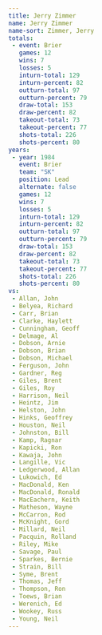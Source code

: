 ```yaml
---
title: Jerry Zimmer
name: Jerry Zimmer
name-sort: Zimmer, Jerry
totals:
 - event: Brier
   games: 12
   wins: 7
   losses: 5
   inturn-total: 129
   inturn-percent: 82
   outturn-total: 97
   outturn-percent: 79
   draw-total: 153
   draw-percent: 82
   takeout-total: 73
   takeout-percent: 77
   shots-total: 226
   shots-percent: 80
years:
 - year: 1984
   event: Brier
   team: "SK"
   position: Lead
   alternate: false
   games: 12
   wins: 7
   losses: 5
   inturn-total: 129
   inturn-percent: 82
   outturn-total: 97
   outturn-percent: 79
   draw-total: 153
   draw-percent: 82
   takeout-total: 73
   takeout-percent: 77
   shots-total: 226
   shots-percent: 80
vs:
 - Allan, John
 - Belyea, Richard
 - Carr, Brian
 - Clarke, Haylett
 - Cunningham, Geoff
 - Delmage, Al
 - Dobson, Arnie
 - Dobson, Brian
 - Dobson, Michael
 - Ferguson, John
 - Gardner, Reg
 - Giles, Brent
 - Giles, Roy
 - Harrison, Neil
 - Heintz, Jim
 - Helston, John
 - Hinks, Geoffrey
 - Houston, Neil
 - Johnston, Bill
 - Kamp, Ragnar
 - Kapicki, Ron
 - Kawaja, John
 - Langille, Vic
 - Ledgerwood, Allan
 - Lukowich, Ed
 - MacDonald, Ken
 - MacDonald, Ronald
 - MacEachern, Keith
 - Matheson, Wayne
 - McCarron, Rod
 - McKnight, Gord
 - Millard, Neil
 - Pacquin, Rolland
 - Riley, Mike
 - Savage, Paul
 - Sparkes, Bernie
 - Strain, Bill
 - Syme, Brent
 - Thomas, Jeff
 - Thompson, Ron
 - Toews, Brian
 - Werenich, Ed
 - Wookey, Russ
 - Young, Neil
---
```

